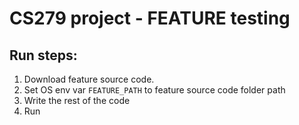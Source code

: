 # CS279 project - FEATURE testing

## Run steps:

1. Download feature source code.
2. Set OS env var `FEATURE_PATH` to feature source code folder path
3. Write the rest of the code
4. Run



